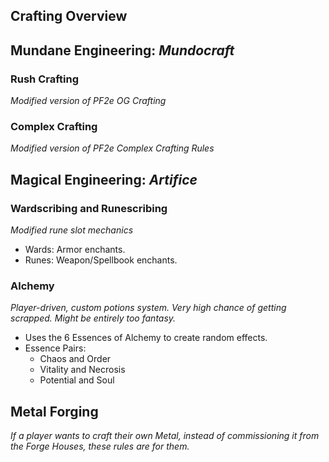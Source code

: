 ## Crafting Overview 
## Mundane Engineering: *Mundocraft*
### Rush Crafting 
*Modified version of PF2e OG Crafting*
### Complex Crafting 
*Modified version of PF2e Complex Crafting Rules*
## Magical Engineering: *Artifice*
### Wardscribing and Runescribing
*Modified rune slot mechanics*
- Wards: Armor enchants.
- Runes: Weapon/Spellbook enchants.
### Alchemy
*Player-driven, custom potions system. Very high chance of getting scrapped. Might be entirely too fantasy.*
- Uses the 6 Essences of Alchemy to create random effects.
- Essence Pairs:
	- Chaos and Order 
	- Vitality and Necrosis
	- Potential and Soul 
## Metal Forging 
*If a player wants to craft their own Metal, instead of commissioning it from the Forge Houses, these rules are for them.*